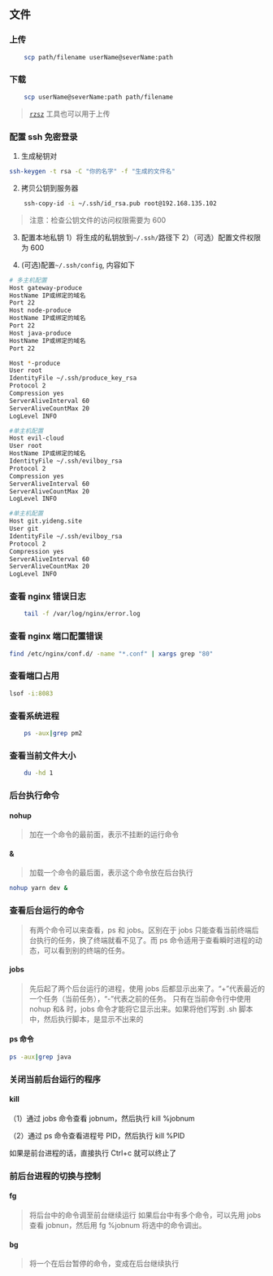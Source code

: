 ## 文件

### 上传

```bash
    scp path/filename userName@severName:path
```

### 下载

```bash
    scp userName@severName:path path/filename
```

> [`rzsz`](https://ohse.de/uwe/software/lrzsz.html) 工具也可以用于上传

### 配置 ssh 免密登录

1. 生成秘钥对

```bash
ssh-keygen -t rsa -C "你的名字" -f "生成的文件名"
```

2. 拷贝公钥到服务器

```bash
    ssh-copy-id -i ~/.ssh/id_rsa.pub root@192.168.135.102
```

> 注意：检查公钥文件的访问权限需要为 600

3. 配置本地私钥
   1）将生成的私钥放到`~/.ssh/`路径下
   2）（可选）配置文件权限为 600

4. (可选)配置`~/.ssh/config`, 内容如下

```bash
# 多主机配置
Host gateway-produce
HostName IP或绑定的域名
Port 22
Host node-produce
HostName IP或绑定的域名
Port 22
Host java-produce
HostName IP或绑定的域名
Port 22

Host *-produce
User root
IdentityFile ~/.ssh/produce_key_rsa
Protocol 2
Compression yes
ServerAliveInterval 60
ServerAliveCountMax 20
LogLevel INFO

#单主机配置
Host evil-cloud
User root
HostName IP或绑定的域名
IdentityFile ~/.ssh/evilboy_rsa
Protocol 2
Compression yes
ServerAliveInterval 60
ServerAliveCountMax 20
LogLevel INFO

#单主机配置
Host git.yideng.site
User git
IdentityFile ~/.ssh/evilboy_rsa
Protocol 2
Compression yes
ServerAliveInterval 60
ServerAliveCountMax 20
LogLevel INFO

```

### 查看 nginx 错误日志

```bash
    tail -f /var/log/nginx/error.log
```

### 查看 nginx 端口配置错误

```bash
find /etc/nginx/conf.d/ -name "*.conf" | xargs grep "80"
```

### 查看端口占用

```bash
lsof -i:8083
```

### 查看系统进程

```bash
    ps -aux|grep pm2
```

### 查看当前文件大小

```bash
    du -hd 1
```

### 后台执行命令

#### nohup

> 加在一个命令的最前面，表示不挂断的运行命令

#### &

> 加载一个命令的最后面，表示这个命令放在后台执行

```bash
nohup yarn dev &
```

### 查看后台运行的命令

> 有两个命令可以来查看，ps 和 jobs。区别在于 jobs 只能查看当前终端后台执行的任务，换了终端就看不见了。而 ps 命令适用于查看瞬时进程的动态，可以看到别的终端的任务。

#### jobs

> 先后起了两个后台运行的进程，使用 jobs 后都显示出来了。“+”代表最近的一个任务（当前任务），“-”代表之前的任务。
> 只有在当前命令行中使用 nohup 和& 时，jobs 命令才能将它显示出来。如果将他们写到 .sh 脚本中，然后执行脚本，是显示不出来的

#### ps 命令

```bash
ps -aux|grep java
```

### 关闭当前后台运行的程序

#### kill

（1）通过 jobs 命令查看 jobnum，然后执行 kill %jobnum

（2）通过 ps 命令查看进程号 PID，然后执行 kill %PID

如果是前台进程的话，直接执行 Ctrl+c 就可以终止了

### 前后台进程的切换与控制

#### fg

> 将后台中的命令调至前台继续运行
> 如果后台中有多个命令，可以先用 jobs 查看 jobnun，然后用 fg %jobnum 将选中的命令调出。

#### bg

> 将一个在后台暂停的命令，变成在后台继续执行
